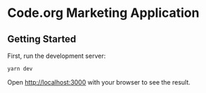# Code.org Marketing Application

## Getting Started

First, run the development server:

```bash
yarn dev
```

Open [http://localhost:3000](http://localhost:3000) with your browser to see the result.